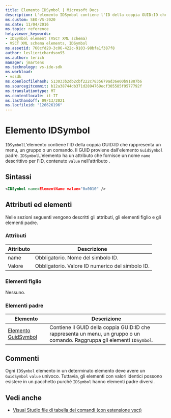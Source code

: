 ```yaml
---
title: Elemento IDSymbol | Microsoft Docs
description: L'elemento IDSymbol contiene l'ID della coppia GUID:ID che rappresenta un menu, un gruppo o un comando.
ms.custom: SEO-VS-2020
ms.date: 11/04/2016
ms.topic: reference
helpviewer_keywords:
- IDSymbol element (VSCT XML schema)
- VSCT XML schema elements, IDSymbol
ms.assetid: 760cfd20-3c06-422c-9103-98bfa1f387f8
author: leslierichardson95
ms.author: lerich
manager: jmartens
ms.technology: vs-ide-sdk
ms.workload:
- vssdk
ms.openlocfilehash: 513033b2db2cbf222c7835679ad36e00b91887b6
ms.sourcegitcommit: b12a38744db371d2894769ecf305585f9577792f
ms.translationtype: MT
ms.contentlocale: it-IT
ms.lasthandoff: 09/13/2021
ms.locfileid: "126626196"
---
```

# <a name="idsymbol-element"></a>Elemento IDSymbol
`IDSymbol`L'elemento contiene l'ID della coppia GUID:ID che rappresenta un menu, un gruppo o un comando. Il GUID proviene dall'elemento `GuidSymbol` padre. `IDSymbol`L'elemento ha un attributo che fornisce un nome `name` descrittivo per l'ID, contenuto `value` nell'attributo .

## <a name="syntax"></a>Sintassi

```xml
<IDSymbol name=ElementName value="0x0010" />
```

## <a name="attributes-and-elements"></a>Attributi ed elementi
 Nelle sezioni seguenti vengono descritti gli attributi, gli elementi figlio e gli elementi padre.

### <a name="attributes"></a>Attributi

|Attributo|Descrizione|
|---------------|-----------------|
|name|Obbligatorio. Nome del simbolo ID.|
|Valore|Obbligatorio. Valore ID numerico del simbolo ID.|

### <a name="child-elements"></a>Elementi figlio
 Nessuno.

### <a name="parent-elements"></a>Elementi padre

|Elemento|Descrizione|
|-------------|-----------------|
|[Elemento GuidSymbol](../extensibility/guidsymbol-element.md)|Contiene il GUID della coppia GUID:ID che rappresenta un menu, un gruppo o un comando. Raggruppa gli elementi `IDSymbol`.|

## <a name="remarks"></a>Commenti
 Ogni `IDSymbol` elemento in un determinato elemento deve avere un `GuidSymbol` `value` univoco. Tuttavia, gli elementi con valori identici possono esistere in un pacchetto purché `IDSymbol` hanno elementi padre diversi.

## <a name="see-also"></a>Vedi anche
- [Visual Studio file di tabella dei comandi (con estensione vsct)](../extensibility/internals/visual-studio-command-table-dot-vsct-files.md)
